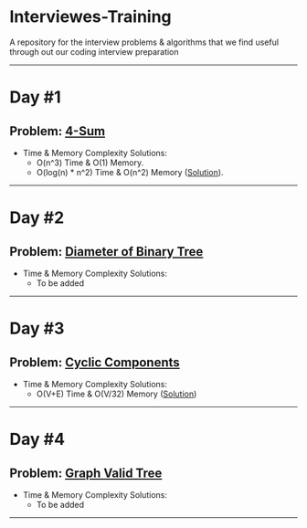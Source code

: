 # Interviewes-Training
A repository for the interview problems &amp; algorithms that we find useful through out our coding interview preparation 

________________________________________________________________________________________________________________________________________
# Day #1
## Problem: [4-Sum](https://leetcode.com/problems/4sum-ii/)
+ Time & Memory Complexity Solutions:
    - O(n^3) Time & O(1) Memory.
    - O(log(n) * n^2) Time & O(n^2) Memory ([Solution](https://github.com/omar2682000/Interviewes-Training/blob/main/Solutions/4sums_solution.cpp)).
________________________________________________________________________________________________________________________________________
# Day #2
## Problem: [Diameter of Binary Tree](https://leetcode.com/problems/diameter-of-binary-tree/)
+ Time & Memory Complexity Solutions:
  - To be added
________________________________________________________________________________________________________________________________________
# Day #3
## Problem: [Cyclic Components](https://codeforces.com/problemset/problem/977/E)
+ Time & Memory Complexity Solutions:
  - O(V+E) Time & O(V/32) Memory ([Solution](https://github.com/omar2682000/Interviewes-Training/blob/main/Solutions/Cyclic_Components.cpp))
________________________________________________________________________________________________________________________________________
# Day #4
## Problem: [Graph Valid Tree](https://leetcode.com/problems/graph-valid-tree/)
+ Time & Memory Complexity Solutions:
  - To be added
________________________________________________________________________________________________________________________________________
